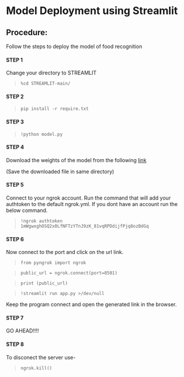 # Model Deployment using Streamlit

## Procedure:
Follow the steps to deploy the model of food recognition
#### STEP 1
Change your directory to STREAMLIT
>`%cd STREAMLIT-main/`
#### STEP 2
> `pip install -r require.txt`
#### STEP 3
> `!python model.py`
#### STEP 4
Download the weights of the model from the following [link](https://drive.google.com/file/d/1U6A1R3AO8HTeLKMmMAlx_D3dN7F09pVO/view?usp=sharing)

(Save the downloaded file in same directory)
#### STEP 5
Connect to your ngrok account. Run the command that will add your authtoken to the default ngrok.yml. If you dont have an account run the below command.
> `!ngrok authtoken 1mWgwxghOSQ2x0LfNFTzYTnJ9zK_81vqRPDdijfPjq8ozBdGq`
#### STEP 6
Now connect to the port and click on the url link.
> `from pyngrok import ngrok`

> `public_url = ngrok.connect(port=8501)`

> `print (public_url)`

> `!streamlit run app.py >/dev/null`

Keep the program connect and open the generated link in the browser.
#### STEP 7
GO AHEAD!!!!
#### STEP 8
To disconect the server use-
> `ngrok.kill()`
